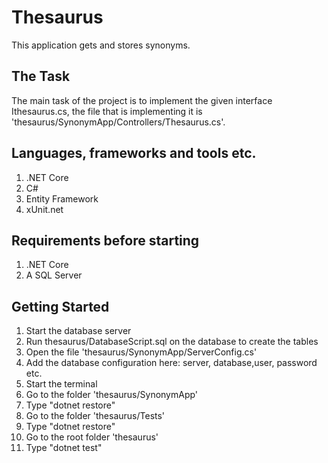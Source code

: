 # Thesaurus
This application gets and stores synonyms. 

## The Task 
The main task of the project is to implement the given interface Ithesaurus.cs, the file that is implementing it is 'thesaurus/SynonymApp/Controllers/Thesaurus.cs'.

## Languages, frameworks and tools etc.
1. .NET Core
2. C#
3. Entity Framework
4. xUnit.net

## Requirements before starting
1. .NET Core
2. A SQL Server

## Getting Started
1. Start the database server
2. Run thesaurus/DatabaseScript.sql on the database to create the tables
3. Open the file 'thesaurus/SynonymApp/ServerConfig.cs'
4. Add the database configuration here: server, database,user, password etc.
5. Start the terminal
6. Go to the folder 'thesaurus/SynonymApp'
7. Type "dotnet restore"
8. Go to the folder 'thesaurus/Tests'
9. Type "dotnet restore"
10. Go to the root folder 'thesaurus'
11. Type "dotnet test"


